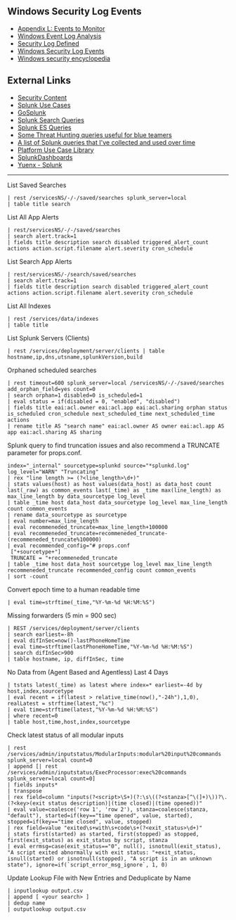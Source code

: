 ## Windows Security Log Events
- [Appendix L: Events to Monitor](https://learn.microsoft.com/en-us/windows-server/identity/ad-ds/plan/appendix-l--events-to-monitor)
- [Windows Event Log Analysis](https://cybersecuritynews.com/windows-event-log-analysis/)
- [Security Log Defined](https://system32.eventsentry.com/)
- [Windows Security Log Events](https://www.ultimatewindowssecurity.com/securitylog/encyclopedia/default.aspx)
- [Windows security encyclopedia](https://www.windows-security.org/windows-event-ids)

## External Links
- [Security Content](https://research.splunk.com/detections/)
- [Splunk Use Cases](https://0xcybery.github.io/blog/Splunk+Use+Cases)
- [GoSplunk](https://gosplunk.com/)
- [Splunk Search Queries](https://github.com/secnnet/Splunk-Search-Queries)
- [Splunk ES Queries](https://github.com/shauntdergrigorian/splunkqueries)
- [Some Threat Hunting queries useful for blue teamers](https://github.com/BankSecurity/Threat_Hunting)
- [A list of Splunk queries that I've collected and used over time](https://github.com/shauntdergrigorian/splunkqueries)
- [Platform Use Case Library](https://lantern.splunk.com/Splunk_Platform/Use_Cases)
- [SplunkDashboards](https://github.com/Truvis/SplunkDashboards)
- [Yuenx - Splunk](https://www.yuenx.com/?s=splunk)

---

List Saved Searches
```
| rest /servicesNS/-/-/saved/searches splunk_server=local 
| table title search
```

List All App Alerts
```
| rest/servicesNS/-/-/saved/searches 
| search alert.track=1 
| fields title description search disabled triggered_alert_count actions action.script.filename alert.severity cron_schedule
```

List Search App Alerts
```
| rest/servicesNS/-/search/saved/searches
| search alert.track=1
| fields title description search disabled triggered_alert_count actions action.script.filename alert.severity cron_schedule
```

List All Indexes
```
| rest /services/data/indexes 
| table title
```

List Splunk Servers (Clients)
```
| rest /services/deployment/server/clients | table hostname,ip,dns,utsname,splunkVersion,build
```

Orphaned scheduled searches
```
| rest timeout=600 splunk_server=local /servicesNS/-/-/saved/searches add_orphan_field=yes count=0 
| search orphan=1 disabled=0 is_scheduled=1 
| eval status = if(disabled = 0, "enabled", "disabled") 
| fields title eai:acl.owner eai:acl.app eai:acl.sharing orphan status is_scheduled cron_schedule next_scheduled_time next_scheduled_time actions 
| rename title AS "search name" eai:acl.owner AS owner eai:acl.app AS app eai:acl.sharing AS sharing
```

Splunk query to find truncation issues and also recommend a TRUNCATE parameter for props.conf.
```
index="_internal" sourcetype=splunkd source="*splunkd.log" log_level="WARN" "Truncating" 
| rex "line length >= (?<line_length>\d+)" 
| stats values(host) as host values(data_host) as data_host count last(_raw) as common_events last(_time) as _time max(line_length) as max_line_length by data_sourcetype log_level 
| table _time host data_host data_sourcetype log_level max_line_length count common_events 
| rename data_sourcetype as sourcetype 
| eval number=max_line_length 
| eval recommeneded_truncate=max_line_length+100000 
| eval recommeneded_truncate=recommeneded_truncate-(recommeneded_truncate%100000) 
| eval recommended_config="# props.conf
 ["+sourcetype+"]
 TRUNCATE = "+recommeneded_truncate 
| table _time host data_host sourcetype log_level max_line_length recommeneded_truncate recommended_config count common_events 
| sort -count
```

Convert epoch time to a human readable time
```
| eval time=strftime(_time,"%Y-%m-%d %H:%M:%S")
```

Missing forwarders (5 min = 900 sec)
```
| REST /services/deployment/server/clients
| search earliest=-8h
| eval difInSec=now()-lastPhoneHomeTime
| eval time=strftime(lastPhoneHomeTime,"%Y-%m-%d %H:%M:%S")
| search difInSec>900
| table hostname, ip, diffInSec, time
```

No Data from (Agent Based and Agentless) Last 4 Days
```
| tstats latest(_time) as latest where index=* earliest=-4d by host,index,sourcetype
| eval recent = if(latest > relative_time(now(),"-24h"),1,0), realLatest = strftime(latest,"%c")
| eval time=strftime(latest,"%Y-%m-%d %H:%M:%S")
| where recent=0
| table host,time,host,index,sourcetype
```

Check latest status of all modular inputs
```
| rest /services/admin/inputstatus/ModularInputs:modular%20input%20commands splunk_server=local count=0 
| append [| rest /services/admin/inputstatus/ExecProcessor:exec%20commands splunk_server=local count=0] 
| fields inputs*
| transpose
| rex field=column "inputs(?<script>\S+)(?:\s\((?<stanza>[^\(]+)\))?\.(?<key>(exit status description)|(time closed)|(time opened))"
| eval value=coalesce('row 1', 'row 2'), stanza=coalesce(stanza, "default"), started=if(key=="time opened", value, started), stopped=if(key=="time closed", value, stopped)
| rex field=value "exited\s+with\s+code\s+(?<exit_status>\d+)"
| stats first(started) as started, first(stopped) as stopped, first(exit_status) as exit_status by script, stanza
| eval errmsg=case(exit_status=="0", null(), isnotnull(exit_status), "A script exited abnormally with exit status: "+exit_status, isnull(started) or isnotnull(stopped), "A script is in an unknown state"), ignore=if(`script_error_msg_ignore`, 1, 0)
```
Update Lookup File with New Entries and Deduplicate by Name
```
| inputlookup output.csv
| append [ <your search> ]
| dedup name
| outputlookup output.csv
```
